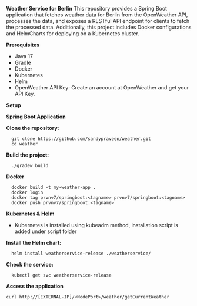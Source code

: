 **Weather Service for Berlin**
This repository provides a Spring Boot application that fetches weather data for Berlin from the OpenWeather API, processes the data, and exposes a RESTful API endpoint for clients to fetch the processed data. Additionally, this project includes Docker configurations and HelmCharts for deploying on a Kubernetes cluster.

**Prerequisites**
- Java 17 
- Gradle
- Docker
- Kubernetes
- Helm
- OpenWeather API Key: Create an account at OpenWeather and get your API Key.

**Setup**

**Spring Boot Application**

**Clone the repository:**

  ```
    git clone https://github.com/sandypraveen/weather.git
    cd weather
  ```

**Build the project:**

  ```
    ./gradew build
  ```

**Docker**

  ```
    docker build -t my-weather-app .
    docker login
    docker tag prvnv7/springboot:<tagname> prvnv7/springboot:<tagname>
    docker push prvnv7/springboot:<tagname>
  ```

**Kubernetes & Helm**

- Kubernetes is installed using kubeadm method, installation script is added under script folder

**Install the Helm chart:**

```
  helm install weatherservice-release ./weatherservice/
```

**Check the service:**

```
  kubectl get svc weatherservice-release
```

**Access the application**

```
curl http://[EXTERNAL-IP]/<NodePort>/weather/getCurrentWeather
```
